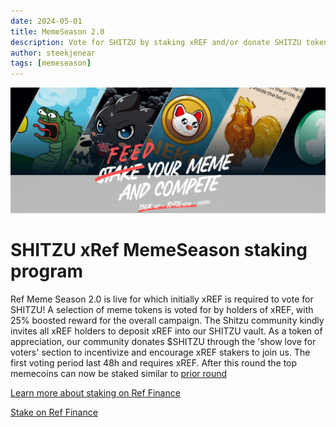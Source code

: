 ```yaml
---
date: 2024-05-01
title: MemeSeason 2.0
description: Vote for SHITZU by staking xREF and/or donate SHITZU tokens to honor and support our xREF stakers. Users staking xRef in the SHITZU pool will receive these donations. The top 5 memes will advance to the next round of the meme competition which starts on the 4th of May. A total reward pool of 156K $REF and 10416 $NEAR is up the grabs.
author: steekjenear
tags: [memeseason]
---
```


![thumbnail](./thumbnail.jpg)

# SHITZU xRef MemeSeason staking program

Ref Meme Season 2.0 is live for which initially xREF is required to vote for SHITZU! A selection of meme tokens is voted for by holders of xREF, with 25% boosted reward for the overall campaign. The Shitzu community kindly invites all xREF holders to deposit xREF into our SHITZU vault. As a token of appreciation, our community donates $SHITZU through the 'show love for voters' section to incentivize and encourage xREF stakers to join us. The first voting period last 48h and requires xREF. After this round the top memecoins can now be staked similar to [prior round](https://shitzuapes.xyz/blog/2024-01-15-staking) 

[Learn more about staking on Ref Finance](https://x.com/finance_ref/status/1783435846835998726)

[Stake on Ref Finance](https://app.ref.finance/meme)
